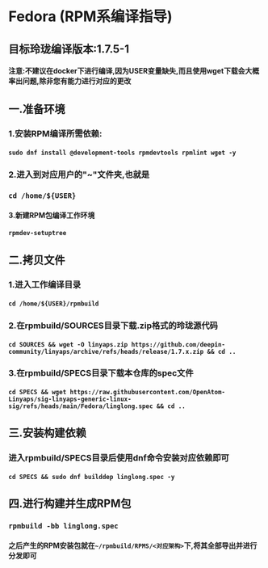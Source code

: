 # Fedora (RPM系编译指导)

## 目标玲珑编译版本:1.7.5-1

#### 注意:不建议在docker下进行编译,因为USER变量缺失,而且使用wget下载会大概率出问题,除非您有能力进行对应的更改

## 一.准备环境

### 1.安装RPM编译所需依赖:

#### `sudo dnf install @development-tools rpmdevtools rpmlint wget -y`

### 2.进入到对应用户的"~"文件夹,也就是

### `cd /home/${USER}`

#### 3.新建RPM包编译工作环境

#### `rpmdev-setuptree`

## 二.拷贝文件

### 1.进入工作编译目录

#### `cd /home/${USER}/rpmbuild`

### 2.在rpmbuild/SOURCES目录下载.zip格式的玲珑源代码

#### `cd SOURCES && wget -O linyaps.zip https://github.com/deepin-community/linyaps/archive/refs/heads/release/1.7.x.zip && cd ..`

### 3.在rpmbuild/SPECS目录下载本仓库的spec文件

#### `cd SPECS && wget https://raw.githubusercontent.com/OpenAtom-Linyaps/sig-linyaps-generic-linux-sig/refs/heads/main/Fedora/linglong.spec && cd ..`

## 三.安装构建依赖

### 进入rpmbuild/SPECS目录后使用dnf命令安装对应依赖即可

#### `cd SPECS && sudo dnf builddep linglong.spec -y`

## 四.进行构建并生成RPM包

### `rpmbuild -bb linglong.spec`

#### 之后产生的RPM安装包就在`~/rpmbuild/RPMS/<对应架构>`下,将其全部导出并进行分发即可
